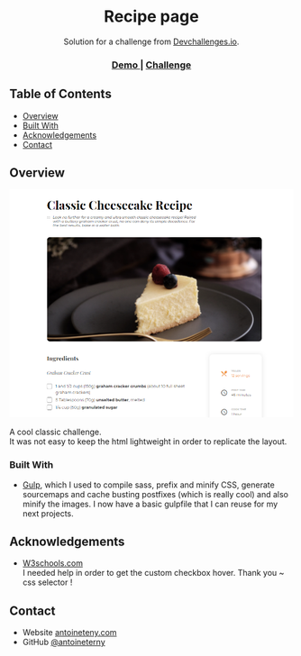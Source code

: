<!-- Please update value in the {}  -->

<h1 align="center">Recipe page
</h1>

<div align="center">
   Solution for a challenge from  <a href="http://devchallenges.io" target="_blank">Devchallenges.io</a>.
</div>

<div align="center">
  <h3>
    <a href="https://devchallenges-recipe-page-master.vercel.app/">
      Demo
    </a>
    <!-- <span> | </span>
    <a href="https://{your-url-to-the-solution}">
      Solution
    </a> -->
    <span> | </span>
    <a href="https://devchallenges.io/challenges/OEKdUZ6xs0h99C38XVht">
      Challenge
    </a>
  </h3>
</div>

<!-- TABLE OF CONTENTS -->

## Table of Contents

- [Overview](#overview)
- [Built With](#built-with)
- [Acknowledgements](#acknowledgements)
- [Contact](#contact)

<!-- OVERVIEW -->

## Overview

[![screenshot](screenshot.png)](https://devchallenges-recipe-page-master.vercel.app/)

A cool classic challenge.  
It was not easy to keep the html lightweight in order to replicate the layout.

### Built With

<!-- This section should list any major frameworks that you built your project using. Here are a few examples.-->

- [Gulp](https://gulpjs.com/), which I used to compile sass, prefix and minify CSS, generate sourcemaps and cache busting postfixes (which is really cool) and also minify the images. I now have a basic gulpfile that I can reuse for my next projects.

## Acknowledgements

<!-- This section should list any articles or add-ons/plugins that helps you to complete the project. This is optional but it will help you in the future. For exmpale -->

- [W3schools.com](https://www.w3schools.com/howto/howto_css_custom_checkbox.asp)  
  I needed help in order to get the custom checkbox hover. Thank you ~ css selector !

## Contact

- Website [antoineteny.com](https://{your-web-site-link})
- GitHub [@antoineterny](https://{github.com/your-usermame})
